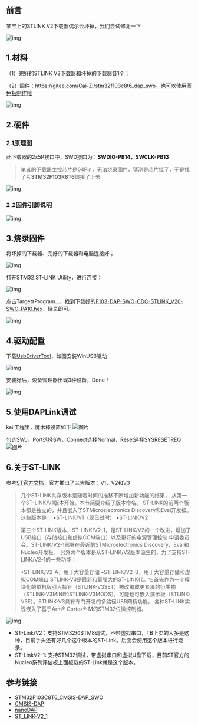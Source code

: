 ## 前言

某宝上的STLINK V2下载器偶尔会坏掉，我们尝试修复一下

![img](https://www.icode9.com/i/l/?n=20&i=blog/2116918/202105/2116918-20210507112035111-678843225.png)

## 1.材料

（1）完好的STLINK V2下载器和坏掉的下载器各1个；

（2）固件：https://gitee.com/Cai-Zi/stm32f103c8t6_dap_swo，也可以使用蓝色板制作哦

![img](https://www.icode9.com/i/l/?n=20&i=blog/2116918/202105/2116918-20210507112301016-77428767.png)

## 2.硬件

### 2.1原理图

此下载器的2x5P接口中，SWD接口为：**SWDIO-PB14，SWCLK-PB13**

> 笔者的下载器主控芯片是64Pin，无法烧录固件，猜测是芯片挂了，于是找了片**STM32F103R8T6**焊接了上去

![img](https://www.icode9.com/i/l/?n=20&i=blog/2116918/202105/2116918-20210507112518566-1063898676.png)

### 2.2固件引脚说明

![img](https://www.icode9.com/i/l/?n=20&i=blog/2116918/202105/2116918-20210507112459498-323949034.png)

## 3.烧录固件

将坏掉的下载器、完好的下载器和电脑连接好；

![img](https://www.icode9.com/i/l/?n=20&i=blog/2116918/202105/2116918-20210507112035111-678843225.png)

打开STM32 ST-LINK Utility，进行连接；

 ![img](https://www.icode9.com/i/l/?n=20&i=blog/2116918/202009/2116918-20200918223626169-152013751.png)

点击Target》Program...，找到下载好的[F103-DAP-SWO-CDC-STLINK_V20-SWO_PA10.hex](https://gitee.com/Cai-Zi/stm32f103c8t6_dap_swo/blob/master/Hex/F103-DAP-SWO-CDC-STLINK_V20-SWO_PA10.hex)，烧录即可。

![img](https://www.icode9.com/i/ll/?i=20200730223520867.png?,type_ZmFuZ3poZW5naGVpdGk,shadow_10,text_aHR0cHM6Ly9ibG9nLmNzZG4ubmV0L3dlaXhpbl80MjI2ODA1NA==,size_16,color_FFFFFF,t_70)![点击并拖拽以移动](data:image/gif;base64,R0lGODlhAQABAPABAP///wAAACH5BAEKAAAALAAAAAABAAEAAAICRAEAOw==)

## 4.驱动配置

下载[UsbDriverTool](https://visualgdb.com/UsbDriverTool/)，如图安装WinUSB驱动

![img](https://www.icode9.com/i/l/?n=20&i=blog/2116918/202105/2116918-20210507113252282-1443358078.png)

安装好后，设备管理器出现3种设备，Done！

![img](https://www.icode9.com/i/l/?n=20&i=blog/2116918/202105/2116918-20210507113317117-796835457.png)

## 5.使用DAPLink调试

keil工程里，魔术棒设置如下
![图片](https://gitee.com/Cai-Zi/stm32f103c8t6_dap_swo/raw/master/Doc/Bluepill/OptionsforTarget.png)

勾选SWJ，Port选择SW，Connect选择Normal，Reset选择SYSRESETREQ
![图片](https://gitee.com/Cai-Zi/stm32f103c8t6_dap_swo/raw/master/Doc/Bluepill/SWDIO.png)

## 6.关于ST-LINK

参考[ST官方文档](https://www.st.com/content/ccc/resource/technical/document/technical_note/group0/30/c8/1d/0f/15/62/46/ef/DM00290229/files/DM00290229.pdf/jcr:content/translations/en.DM00290229.pdf)，官方推出了三大版本：V1、V2和V3

> 几个ST-LINK共存版本是随着时间的推移不断增加新功能的结果，
> 从第一个ST-LINK/V1版本开始。本节简要介绍了版本命名。
> ST-LINK的前两个版本都是独立的，并且嵌入了STMicroelectronics Discovery和Eval开发板。这些版本是：
> •ST-LINK/V1（现已过时）
> •ST-LINK/V2
>
> 第三个ST-LINK版本，ST-LINK/V2-1，是ST-LINK/V2的一个改进，增加了USB接口（存储接口和虚拟COM端口）以及更好的电源管理控制
> 申请委员会。ST-LINK/V2-1部署在最近的STMicroelectronics Discovery、Eval和Nucleo开发板。
> 另外两个版本是从ST-LINK/V2版本派生的，为了支持ST-LINK/V2-1的一些功能：
>
> •ST-LINK/V2-A，用于大容量存储
> •ST-LINK/V2-B，用于大容量存储和虚拟COM端口
> STLINK-V3是最新和最强大的ST-LINK代。它首先作为一个模块化的单机版引入探针（STLINK-V3SET）被改编成更紧凑的衍生物（STLINK-V3MINI和STLINK-V3MODS），可能也可嵌入演示板（STLINK-V3E）。STLINK-V3具有专门开发的多路径USB网桥功能。
> 各种ST-LINK实现嵌入了基于Arm® Cortex®‑M的STM32位微控制器。

![img](https://www.icode9.com/i/l/?n=20&i=blog/2116918/202105/2116918-20210507115126939-1356504231.png)

- ST-Link/V2：支持STM32和STM8调试，不带虚拟串口，TB上卖的大多是这种，目前手头还有好几个这个版本的ST-Link。后面会使用这个版本进行烧录。
- ST-LinkV2-1: 支持STM32调试，带虚拟串口和虚拟U盘下载，目前ST官方的Nucleo系列评估板上面板载的ST-Link就是这个版本。

## 参考链接

- [STM32F103C8T6_CMSIS-DAP_SWO](https://github.com/RadioOperator/STM32F103C8T6_CMSIS-DAP_SWO)
- [CMSIS-DAP](https://github.com/x893/CMSIS-DAP)
- [nanoDAP](https://github.com/wuxx/nanoDAP)
- [ST_LINK-V2_1](https://www.oshwhub.com/CYIIOT/ST_LINK-V2_1)